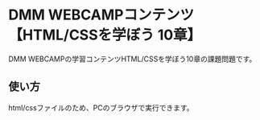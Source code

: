 # DMM WEBCAMPコンテンツ【HTML/CSSを学ぼう 10章】
DMM WEBCAMPの学習コンテンツHTML/CSSを学ぼう10章の課題問題です。
## 使い方
html/cssファイルのため、PCのブラウザで実行できます。
